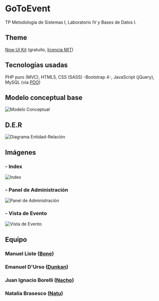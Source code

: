 # GoToEvent
TP Metodología de Sistemas I, Laboratorio IV y Bases de Datos I.

## Theme
[Now UI Kit](https://www.creative-tim.com/product/now-ui-kit) (gratuito, [licencia MIT](https://opensource.org/licenses/MIT))

## Tecnologías usadas
PHP puro (MVC), HTML5, CSS (SASS) -Bootstrap 4-, JavaScript (jQuery), MySQL (vía [PDO](http://php.net/manual/es/book.pdo.php))

## Modelo conceptual base
![Modelo Conceptual](https://i.imgur.com/x68nj1Z.png)

## D.E.R
![Diagrama Entidad-Relación](https://i.imgur.com/3CxUeDX.png)

## Imágenes
### - Index
![Index](https://i.imgur.com/tJoBZn9.jpg)

### - Panel de Administración
![Panel de Administración](https://i.imgur.com/XM15hAD.png)

### - Vista de Evento
![Vista de Evento](https://i.imgur.com/9uCajzW.png)

## Equipo
### Manuel Liste ([Bone](https://github.com/listemanuel95))
### Emanuel D'Urso ([Dunkan](https://github.com/dunkansdk))
### Juan Ignacio Borelli ([Nacho](https://github.com/nacho95))
### Natalia Brasesco ([Natu](https://github.com/natanga))

